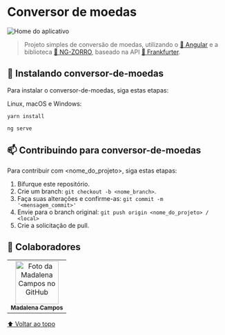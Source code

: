 # Conversor de moedas

<img src="home.png" alt="Home do aplicativo">

> Projeto simples de conversão de moedas, utilizando o <a href="https://angular.io/">🔗 Angular</a> e a biblioteca <a href="https://ng.ant.design/docs/introduce/en">🔗 NG-ZORRO</a>, baseado na API <a href="https://www.frankfurter.app/">🔗 Frankfurter</a>.

## 🚀 Instalando conversor-de-moedas

Para instalar o conversor-de-moedas, siga estas etapas:

Linux, macOS e Windows:
```
yarn install
```
```
ng serve
```

## 📫 Contribuindo para conversor-de-moedas  

Para contribuir com <nome_do_projeto>, siga estas etapas:

1. Bifurque este repositório.
2. Crie um branch: `git checkout -b <nome_branch>`.
3. Faça suas alterações e confirme-as: `git commit -m '<mensagem_commit>'`
4. Envie para o branch original: `git push origin <nome_do_projeto> / <local>`
5. Crie a solicitação de pull.

## 🤝 Colaboradores

<table>
  <tr>
    <td align="center">
      <a href="#">
        <img src="https://avatars.githubusercontent.com/u/71613655?s=400&u=72919061aa963579cfa8ecc8d9cc7933fb24a032&v=4" width="100px;" alt="Foto da Madalena Campos no GitHub"/><br>
        <sub>
          <b>Madalena Campos</b>
        </sub>
      </a>
    </td>
  </tr>
</table>

[⬆ Voltar ao topo](#conversor-de-moedas)<br>
